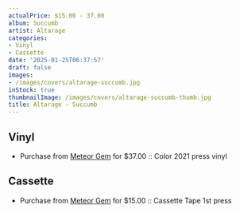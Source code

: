 ```yaml
---
actualPrice: $15.00 - 37.00
album: Succumb
artist: Altarage
categories:
- Vinyl
- Cassette
date: '2025-01-25T06:37:57'
draft: false
images:
- /images/covers/altarage-succumb.jpg
inStock: true
thumbnailImage: /images/covers/altarage-succumb-thumb.jpg
title: Altarage - Succumb
---
```


## Vinyl
* Purchase from [Meteor Gem](https://meteor-gem.com/products/altarage-succumb-2xlp) for $37.00 :: Color 2021 press vinyl
## Cassette
* Purchase from [Meteor Gem](https://meteor-gem.com/products/altarage-succumb-cassette) for $15.00 :: Cassette Tape 1st press
